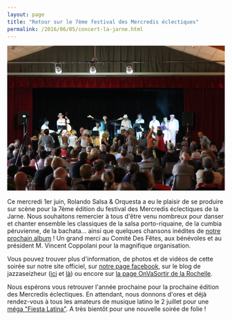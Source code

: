 ```yaml
---
layout: page
title: "Retour sur le 7ème festival des Mercredis éclectiques"
permalink: /2016/06/05/concert-la-jarne.html
---
```


<p><span class="image left"><img src="/images/photos/la-jarne-2016/4630.jpg" alt="Concert la Jarne 2016"/></span></p>

Ce mercredi 1er juin, Rolando Salsa & Orquesta a eu le plaisir de
se produire sur scène pour la 7ème édition du festival des Mercredis
éclectiques de la Jarne.
Nous souhaitons remercier à tous d'être venu nombreux pour danser et chanter
ensemble les classiques de la salsa porto-riquaine, de la cumbia péruvienne,
de la bachata... ainsi que quelques chansons inédites de
[notre prochain album](/un_poquito_mas.html) !
Un grand merci au Comité Des Fêtes, aux bénévoles et
au président M. Vincent Coppolani pour la magnifique organisation. 

Vous pouvez trouver plus d'information, de photos et de vidéos de cette soirée
sur notre site officiel, sur
[notre page facebook](https://www.facebook.com/605765546193608/photos/?tab=album&album_id=724682284301933), sur
le blog de jazzaseizheur ([ici](http://jazzaseizheur.over-blog.com/2016/06/rolando-salsa-y-orchestra-a-la-jarne-le-1er-juin-2016.html) et
[là](http://jazzaseizheur.over-blog.com/2016/06/rolando-salsa-orchestra-a-la-jarne-le-1-06-2016-2.html)) ou encore sur [la page OnVaSortir de la Rochelle](http://la-rochelle.onvasortir.com/vue_diaporama.php?id=574161).

Nous espérons vous retrouver l'année prochaine pour la prochaine édition des
Mercredis éclectiques. En attendant, nous donnons d'ores et déjà rendez-vous
à tous les amateurs de musique latino le 2 juillet pour une
[méga "Fiesta Latina"](/2016/05/24/concert-saint-lheurine.html). A très bientôt pour une nouvelle soirée de folie !
